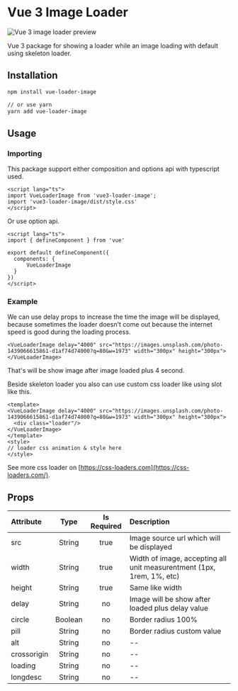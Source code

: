 # Vue 3 Image Loader

![Vue 3 image loader preview](https://i.ibb.co/wCfzGp8/ezgif-1-4b6f9e880f.gif)

Vue 3 package for showing a loader while an image loading with default using skeleton loader.

## Installation

```bash
npm install vue-loader-image

// or use yarn
yarn add vue-loader-image
```

## Usage

### Importing

This package support either composition and options api with typescript used.

```vue
<script lang="ts">
import VueLoaderImage from 'vue3-loader-image';
import 'vue3-loader-image/dist/style.css'
</script>
```

Or use option api.

```vue
<script lang="ts">
import { defineComponent } from 'vue'

export default defineComponent({
  components: {
      VueLoaderImage
  }
})
</script>
```
### Example

We can use delay props to increase the time the image will be displayed, because sometimes the loader doesn't come out because the internet speed is good during the loading process.

```vue
<VueLoaderImage delay="4000" src="https://images.unsplash.com/photo-1439066615861-d1af74d74000?q=80&w=1973" width="300px" height="300px"></VueLoaderImage>
```
That's will be show image after image loaded plus 4 second.

Beside skeleton loader you also can use custom css loader like using slot like this.

```vue
<template>
<VueLoaderImage delay="4000" src="https://images.unsplash.com/photo-1439066615861-d1af74d74000?q=80&w=1973" width="300px" height="300px">
  <div class="loader"/>
</VueLoaderImage>
</template>
<style>
// loader css animation & style here
</style>
```

See more css loader on [https://css-loaders.com](https://css-loaders.com/).

## Props

| Attribute    |   Type   |    Is Required     | Description                                                                   |
|:-------------|:--------:|:--------------:|:------------------------------------------------------------------------------|
| src      |  String  |       true       | Image source url which will be displayed                                               |
| width         |  String  |   true    | Width of image, accepting all unit measurentment (1px, 1rem, 1%, etc)                      |
| height     |  String  | true | Same like width |
| delay     |  String  |     no     | Image will be show after loaded plus delay value        |
| circle  | Boolean  |     no     | Border radius 100%                                                |
| pill      | String |       no       | Border radius custom value    
| alt      | String |       no       | --
| crossorigin      | String |       no       | --
| loading      | String |       no       | --
| longdesc      | String |       no       | --

